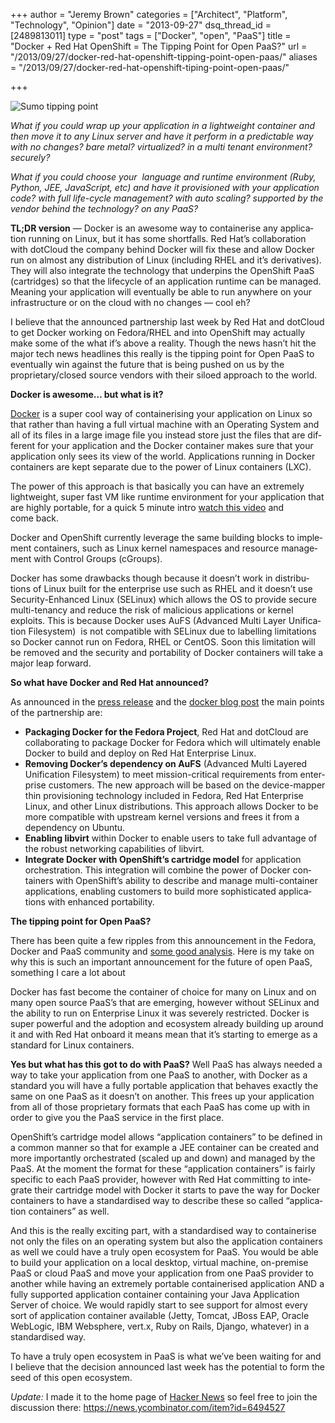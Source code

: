+++
author = "Jeremy Brown"
categories = ["Architect", "Platform", "Technology", "Opinion"]
date = "2013-09-27"
dsq_thread_id = [2489813011]
type = "post"
tags = ["Docker", "open", "PaaS"]
title = "Docker + Red Hat OpenShift = The Tipping Point for Open PaaS?"
url = "/2013/09/27/docker-red-hat-openshift-tipping-point-open-paas/"
aliases = "/2013/09/27/docker-red-hat-openshift-tiping-point-open-paas/"

+++


![Sumo tipping point](/uploads/sumo-tipping-point.jpg)

_What if you could wrap up your appli­ca­tion in a light­weight con­tainer and then move it to any Linux server and have it per­form in a pre­dictable way with no changes? bare metal? vir­tu­al­ized? in a multi ten­ant envi­ron­ment? securely?_

_What if you could choose your  lan­guage and run­time envi­ron­ment (Ruby, Python, JEE, JavaScript, etc) and have it pro­vi­sioned with your appli­ca­tion code? with full life-cycle man­age­ment? with auto scal­ing? sup­ported by the ven­dor behind the tech­nol­ogy? on any PaaS?_

**TL;DR ver­sion** — Docker is an awe­some way to con­tainer­ise any appli­ca­tion run­ning on Linux, but it has some short­falls. Red Hat’s col­lab­o­ra­tion with dot­Cloud the com­pany behind Docker will fix these and allow Docker run on almost any dis­tri­b­u­tion of Linux (includ­ing RHEL and it’s deriv­a­tives). They will also inte­grate the tech­nol­ogy that under­pins the Open­Shift PaaS (car­tridges) so that the life­cy­cle of an appli­ca­tion run­time can be man­aged. Mean­ing your appli­ca­tion will even­tu­ally be able to run any­where on your infra­struc­ture or on the cloud with no changes — cool eh?

<!--more-->

I believe that the announced part­ner­ship last week by Red Hat and dot­Cloud to get Docker work­ing on Fedora/RHEL and into Open­Shift may actu­ally make some of the what if’s above a real­ity. Though the news hasn’t hit the major tech news head­lines this really is the tip­ping point for Open PaaS to even­tu­ally win against the future that is being pushed on us by the proprietary/closed source ven­dors with their siloed approach to the world.

**Docker is awe­some… but what is it?**

[Docker][1] is a super cool way of con­tainer­is­ing your appli­ca­tion on Linux so that rather than hav­ing a full vir­tual machine with an Oper­at­ing Sys­tem and all of its files in a large image file you instead store just the files that are dif­fer­ent for your appli­ca­tion and the Docker con­tainer makes sure that your appli­ca­tion only sees its view of the world. Appli­ca­tions run­ning in Docker con­tain­ers are kept sep­a­rate due to the power of Linux con­tain­ers (LXC).

The power of this approach is that basi­cally you can have an extremely light­weight, super fast VM like run­time envi­ron­ment for your appli­ca­tion that are highly portable, for a quick 5 minute intro [watch this video][2] and come back.

Docker and Open­Shift cur­rently lever­age the same build­ing blocks to imple­ment con­tain­ers, such as Linux ker­nel name­spaces and resource man­age­ment with Con­trol Groups (cGroups).

Docker has some draw­backs though because it doesn’t work in dis­tri­b­u­tions of Linux built for the enter­prise use such as RHEL and it doesn’t use Security-Enhanced Linux (SELinux) which allows the OS to pro­vide secure multi-tenancy and reduce the risk of mali­cious appli­ca­tions or ker­nel exploits. This is because Docker uses AuFS (Advanced Multi Layer Uni­fi­ca­tion Filesys­tem)  is not com­pat­i­ble with SELinux due to labelling lim­i­ta­tions so Docker can­not run on Fedora, RHEL or Cen­tOS. Soon this lim­i­ta­tion will be removed and the secu­rity and porta­bil­ity of Docker con­tain­ers will take a major leap forward.

**So what have Docker and Red Hat announced?**

As announced in the [press release][3] and the [docker blog post][4] the main points of the part­ner­ship are:

  * **Pack­ag­ing Docker for the Fedora Project**, Red Hat and dot­Cloud are col­lab­o­rat­ing to pack­age Docker for Fedora which will ulti­mately enable Docker to build and deploy on Red Hat Enter­prise Linux.
  * **Remov­ing Docker’s depen­dency on AuFS** (Advanced Multi Lay­ered Uni­fi­ca­tion Filesys­tem) to meet mission-critical require­ments from enter­prise cus­tomers. The new approach will be based on the device-mapper thin pro­vi­sion­ing tech­nol­ogy included in Fedora, Red Hat Enter­prise Linux, and other Linux dis­tri­b­u­tions. This approach allows Docker to be more com­pat­i­ble with upstream ker­nel ver­sions and frees it from a depen­dency on Ubuntu.
  * **Enabling lib­virt** within Docker to enable users to take full advan­tage of the robust net­work­ing capa­bil­i­ties of libvirt.
  * **Inte­grate Docker with OpenShift’s car­tridge model** for appli­ca­tion orches­tra­tion. This inte­gra­tion will com­bine the power of Docker con­tain­ers with OpenShift’s abil­ity to describe and man­age multi-container appli­ca­tions, enabling cus­tomers to build more sophis­ti­cated appli­ca­tions with enhanced portability.

**The tip­ping point for Open PaaS?**

There has been quite a few rip­ples from this announce­ment in the Fedora, Docker and PaaS com­mu­nity and [some good analy­sis][5]. Here is my take on why this is such an impor­tant announce­ment for the future of open PaaS, some­thing I care a lot about

Docker has fast become the con­tainer of choice for many on Linux and on many open source PaaS’s that are emerg­ing, how­ever with­out SELinux and the abil­ity to run on Enter­prise Linux it was severely restricted. Docker is super pow­er­ful and the adop­tion and ecosys­tem already build­ing up around it and with Red Hat onboard it means mean that it’s start­ing to emerge as a stan­dard for Linux containers.

**Yes but what has this got to do with PaaS?** Well PaaS has always needed a way to take your appli­ca­tion from one PaaS to another, with Docker as a stan­dard you will have a fully portable appli­ca­tion that behaves exactly the same on one PaaS as it doesn’t on another. This frees up your appli­ca­tion from all of those pro­pri­etary for­mats that each PaaS has come up with in order to give you the PaaS ser­vice in the first place.

OpenShift’s car­tridge model allows “appli­ca­tion con­tain­ers” to be defined in a com­mon man­ner so that for exam­ple a JEE con­tainer can be cre­ated and more impor­tantly orches­trated (scaled up and down) and man­aged by the PaaS. At the moment the for­mat for these “appli­ca­tion con­tain­ers” is fairly spe­cific to each PaaS provider, how­ever with Red Hat com­mit­ting to inte­grate their car­tridge model with Docker it starts to pave the way for Docker con­tain­ers to have a stan­dard­ised way to describe these so called “appli­ca­tion con­tain­ers” as well.

And this is the really excit­ing part, with a stan­dard­ised way to con­tainer­ise not only the files on an oper­at­ing sys­tem but also the appli­ca­tion con­tain­ers as well we could have a truly open ecosys­tem for PaaS. You would be able to build your appli­ca­tion on a local desk­top, vir­tual machine, on-premise PaaS or cloud PaaS and move your appli­ca­tion from one PaaS provider to another while hav­ing an extremely portable con­tainer­ised appli­ca­tion AND a fully sup­ported appli­ca­tion con­tainer con­tain­ing your Java Appli­ca­tion Server of choice. We would rapidly start to see sup­port for almost every sort of appli­ca­tion con­tainer avail­able (Jetty, Tom­cat, JBoss EAP, Ora­cle WebLogic, IBM Web­sphere, vert.x, Ruby on Rails, Django, what­ever) in a stan­dard­ised way.

To have a truly open ecosys­tem in PaaS is what we’ve been wait­ing for and I believe that the deci­sion announced last week has the poten­tial to form the seed of this open ecosystem.

_Update:_ I made it to the home page of [Hacker News][6] so feel free to join the dis­cus­sion there: <https://news.ycombinator.com/item?id=6494527>

 [1]: http://www.docker.io/
 [2]: https://www.youtube.com/watch?v=wW9CAH9nSLs
 [3]: http://gb.redhat.com/about/news/press-archive/2013/9/red-hat-and-dotcloud-collaborate-on-docker-to-bring-next-generation-linux-container-enhancements-to-openshift
 [4]: http://blog.docker.io/2013/09/red-hat-and-docker-collaborate/
 [5]: http://allthingsplatforms.com/platforms/the-importance-of-red-hat-docker-partnership/
 [6]: https://news.ycombinator.com/
